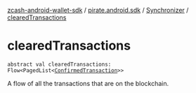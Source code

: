 [zcash-android-wallet-sdk](../../index.md) / [pirate.android.sdk](../index.md) / [Synchronizer](index.md) / [clearedTransactions](./cleared-transactions.md)

# clearedTransactions

`abstract val clearedTransactions: Flow<PagedList<`[`ConfirmedTransaction`](../../pirate.android.sdk.db.entity/-confirmed-transaction/index.md)`>>`

A flow of all the transactions that are on the blockchain.

